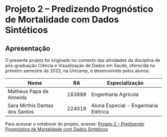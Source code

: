 # Projeto 2 – Predizendo Prognóstico de Mortalidade com Dados Sintéticos


## Apresentação



O presente projeto foi originado no contexto das atividades da disciplina de pós-graduação Ciência e Visualização de Dados em Saúde, oferecida no primeiro semestre de 2022, na Unicamp, e desenvolvido pelos alunos:

Nome                           | RA     | Especialização
-------------------------------|--------|------------
Matheus Papa de Almeida        | 183888 | Engenharia Agrícola
Sara Mirthis Dantas dos Santos | 224018 | Aluna Especial - Engenharia Elétrica


Para acessar o notebook do projeto, acesse: [Projeto 2 – Predizendo Prognóstico de Mortalidade com Dados Sintéticos](notebooks/CVDS_P2_prognostico_mortalidade.ipynb)
